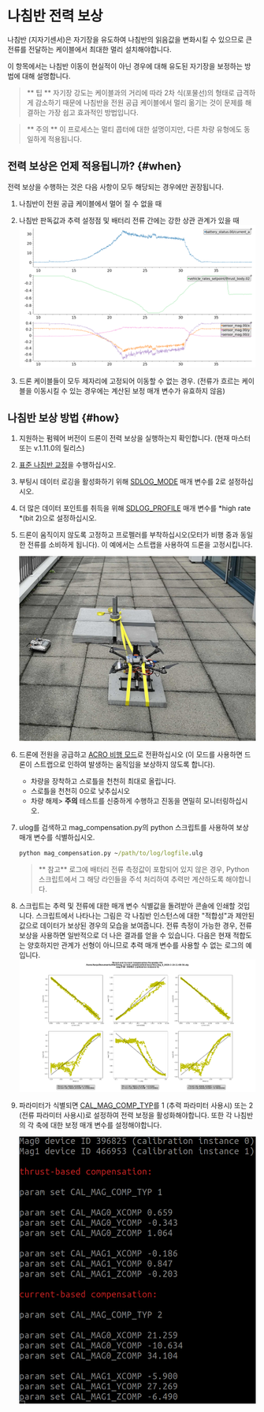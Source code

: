 # 나침반 전력 보상

나침반 (지자기센서)은 자기장을 유도하여 나침반의 읽음값을 변화시킬 수 있으므로 큰 전류를 전달하는 케이블에서 최대한 멀리 설치해야합니다.

이 항목에서는 나침반 이동이 현실적이 아닌 경우에 대해 유도된 자기장을 보정하는 방법에 대해 설명합니다.

> ** 팁 ** 자기장 강도는 케이블과의 거리에 따라 2차 식(포물선)의 형태로 급격하게 감소하기 때문에 나침반을 전원 공급 케이블에서 멀리 옮기는 것이 문제를 해결하는 가장 쉽고 효과적인 방법입니다.

<span></span>
> ** 주의 ** 이 프로세스는 멀티 콥터에 대한 설명이지만, 다른 차량 유형에도 동일하게 적용됩니다.

## 전력 보상은 언제 적용됩니까? {#when}

전력 보상을 수행하는 것은 다음 사항이 모두 해당되는 경우에만 권장됩니다.
1. 나침반이 전원 공급 케이블에서 멀어 질 수 없을 때
1. 나침반 판독값과 추력 설정점 및 배터리 전류 간에는 강한 상관 관계가 있을 때![교란된 지자기](../../assets/advanced_config/corrupted_mag.png)

1. 드론 케이블들이 모두 제자리에 고정되어 이동할 수 없는 경우. (전류가 흐르는 케이블을 이동시킬 수 있는 경우에는 계산된 보정 매개 변수가 유효하지 않음)

## 나침반 보상 방법 {#how}

1. 지원하는 펌웨어 버전이 드론이 전력 보상을 실행하는지 확인합니다.  (현재 마스터 또는 v.1.11.0의 릴리스)
1. [ 표준 나침반 교정](../config/compass.md#compass-calibration)을 수행하십시오.
1. 부팅시 데이터 로깅을 활성화하기 위해 [SDLOG_MODE](../advanced_config/parameter_reference.md#SDLOG_MODE) 매개 변수를 2로 설정하십시오.
1. 더 많은 데이터 포인트를 취득을 위해 [ SDLOG_PROFILE](../advanced_config/parameter_reference.md#SDLOG_PROFILE) 매개 변수를 *high rate *(bit 2)으로 설정하십시오.
1. 드론이 움직이지 않도록 고정하고 프로펠러를 부착하십시오(모터가 비행 중과 동일한 전류를 소비하게 됩니다). 이 예에서는 스트랩을 사용하여 드론을 고정시킵니다.

   ![스트랩](../../assets/advanced_config/strap.png)
1. 드론에 전원을 공급하고 [ACRO 비행 모드](../flight_modes/acro_mc.md)로 전환하십시오 (이 모드를 사용하면 드론이 스트랩으로 인하여 발생하는 움직임을 보상하지 않도록 합니다).
   - 차량을 장착하고 스로틀을 천천히 최대로 올립니다.
   - 스로틀을 천천히 0으로 낮추십시오
   - 차량 해제> **주의** 테스트를 신중하게 수행하고 진동을 면밀히 모니터링하십시오.
1. ulog를 검색하고 mag_compensation.py의 python 스크립트를 사용하여 보상 매개 변수를 식별하십시오.
   ```cmd
   python mag_compensation.py ~/path/to/log/logfile.ulg
   ```

   > ** 참고** 로그에 배터리 전류 측정값이 포함되어 있지 않은 경우, Python 스크립트에서 그 해당 라인들을 주석 처리하여 추력만 계산하도록 해야합니다.
1. 스크립트는 추력 및 전류에 대한 매개 변수 식별값을 돌려받아 콘솔에 인쇄할 것입니다. 스크립트에서 나타나는 그림은 각 나침반 인스턴스에 대한 "적합성"과 제안된 값으로 데이터가 보상된 경우의 모습을 보여줍니다. 전류 측정이 가능한 경우, 전류 보상을 사용하면 일반적으로 더 나은 결과를 얻을 수 있습니다. 다음은 현재 적합도는 양호하지만 관계가 선형이 아니므로 추력 매개 변수를 사용할 수 없는 로그의 예입니다. ![선 적합](../../assets/advanced_config/line_fit.png)

1. 파라미터가 식별되면 [CAL_MAG_COMP_TYP](../advanced_config/parameter_reference.md#CAL_MAG_COMP_TYP)를 1 (추력 파라미터 사용시) 또는 2 (전류 파라미터 사용시)로 설정하여 전력 보정을 활성화해야합니다. 또한 각 나침반의 각 축에 대한 보정 매개 변수를 설정해야합니다.

   ![나침반 파라미터](../../assets/advanced_config/comp_params.png)
